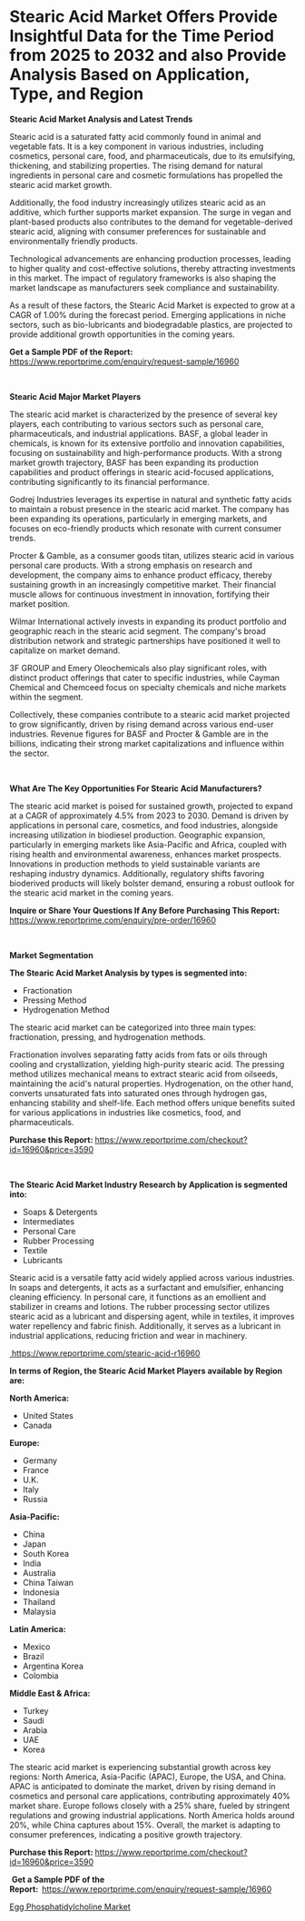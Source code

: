 <p><h1>Stearic Acid Market Offers Provide Insightful Data for the Time Period from 2025 to 2032 and also Provide Analysis Based on Application, Type, and Region</h1></p><p><strong>Stearic Acid Market Analysis and Latest Trends</strong></p>
<p><p>Stearic acid is a saturated fatty acid commonly found in animal and vegetable fats. It is a key component in various industries, including cosmetics, personal care, food, and pharmaceuticals, due to its emulsifying, thickening, and stabilizing properties. The rising demand for natural ingredients in personal care and cosmetic formulations has propelled the stearic acid market growth. </p><p>Additionally, the food industry increasingly utilizes stearic acid as an additive, which further supports market expansion. The surge in vegan and plant-based products also contributes to the demand for vegetable-derived stearic acid, aligning with consumer preferences for sustainable and environmentally friendly products. </p><p>Technological advancements are enhancing production processes, leading to higher quality and cost-effective solutions, thereby attracting investments in this market. The impact of regulatory frameworks is also shaping the market landscape as manufacturers seek compliance and sustainability. </p><p>As a result of these factors, the Stearic Acid Market is expected to grow at a CAGR of 1.00% during the forecast period. Emerging applications in niche sectors, such as bio-lubricants and biodegradable plastics, are projected to provide additional growth opportunities in the coming years.</p></p>
<p><strong>Get a Sample PDF of the Report:&nbsp;</strong> <a href="https://www.reportprime.com/enquiry/request-sample/16960?utm_campaign=3061&utm_medium=2&utm_source=Github&utm_content=ia&utm_term=18032025&utm_id=stearic-acid">https://www.reportprime.com/enquiry/request-sample/16960</a></p>
<p>&nbsp;</p>
<p><strong>Stearic Acid Major Market Players</strong></p>
<p><p>The stearic acid market is characterized by the presence of several key players, each contributing to various sectors such as personal care, pharmaceuticals, and industrial applications. BASF, a global leader in chemicals, is known for its extensive portfolio and innovation capabilities, focusing on sustainability and high-performance products. With a strong market growth trajectory, BASF has been expanding its production capabilities and product offerings in stearic acid-focused applications, contributing significantly to its financial performance.</p><p>Godrej Industries leverages its expertise in natural and synthetic fatty acids to maintain a robust presence in the stearic acid market. The company has been expanding its operations, particularly in emerging markets, and focuses on eco-friendly products which resonate with current consumer trends.</p><p>Procter & Gamble, as a consumer goods titan, utilizes stearic acid in various personal care products. With a strong emphasis on research and development, the company aims to enhance product efficacy, thereby sustaining growth in an increasingly competitive market. Their financial muscle allows for continuous investment in innovation, fortifying their market position.</p><p>Wilmar International actively invests in expanding its product portfolio and geographic reach in the stearic acid segment. The company's broad distribution network and strategic partnerships have positioned it well to capitalize on market demand.</p><p>3F GROUP and Emery Oleochemicals also play significant roles, with distinct product offerings that cater to specific industries, while Cayman Chemical and Chemceed focus on specialty chemicals and niche markets within the segment.</p><p>Collectively, these companies contribute to a stearic acid market projected to grow significantly, driven by rising demand across various end-user industries. Revenue figures for BASF and Procter & Gamble are in the billions, indicating their strong market capitalizations and influence within the sector.</p></p>
<p>&nbsp;</p>
<p><strong>What Are The Key Opportunities For Stearic Acid Manufacturers?</strong></p>
<p><p>The stearic acid market is poised for sustained growth, projected to expand at a CAGR of approximately 4.5% from 2023 to 2030. Demand is driven by applications in personal care, cosmetics, and food industries, alongside increasing utilization in biodiesel production. Geographic expansion, particularly in emerging markets like Asia-Pacific and Africa, coupled with rising health and environmental awareness, enhances market prospects. Innovations in production methods to yield sustainable variants are reshaping industry dynamics. Additionally, regulatory shifts favoring bioderived products will likely bolster demand, ensuring a robust outlook for the stearic acid market in the coming years.</p></p>
<p><strong>Inquire or Share Your Questions If Any Before Purchasing This Report:</strong> <a href="https://www.reportprime.com/enquiry/pre-order/16960?utm_campaign=3061&utm_medium=2&utm_source=Github&utm_content=ia&utm_term=18032025&utm_id=stearic-acid">https://www.reportprime.com/enquiry/pre-order/16960</a></p>
<p>&nbsp;</p>
<p><strong>Market Segmentation</strong></p>
<p><strong>The Stearic Acid Market Analysis by types is segmented into:</strong></p>
<p><ul><li>Fractionation</li><li>Pressing Method</li><li>Hydrogenation Method</li></ul></p>
<p><p>The stearic acid market can be categorized into three main types: fractionation, pressing, and hydrogenation methods. </p><p>Fractionation involves separating fatty acids from fats or oils through cooling and crystallization, yielding high-purity stearic acid. The pressing method utilizes mechanical means to extract stearic acid from oilseeds, maintaining the acid's natural properties. Hydrogenation, on the other hand, converts unsaturated fats into saturated ones through hydrogen gas, enhancing stability and shelf-life. Each method offers unique benefits suited for various applications in industries like cosmetics, food, and pharmaceuticals.</p></p>
<p><strong>Purchase this Report:&nbsp;</strong><a href="https://www.reportprime.com/checkout?id=16960&price=3590&utm_campaign=3061&utm_medium=2&utm_source=Github&utm_content=ia&utm_term=18032025&utm_id=stearic-acid">https://www.reportprime.com/checkout?id=16960&price=3590</a></p>
<p>&nbsp;</p>
<p><strong>The Stearic Acid Market Industry Research by Application is segmented into:</strong></p>
<p><ul><li>Soaps & Detergents</li><li>Intermediates</li><li>Personal Care</li><li>Rubber Processing</li><li>Textile</li><li>Lubricants</li></ul></p>
<p><p>Stearic acid is a versatile fatty acid widely applied across various industries. In soaps and detergents, it acts as a surfactant and emulsifier, enhancing cleaning efficiency. In personal care, it functions as an emollient and stabilizer in creams and lotions. The rubber processing sector utilizes stearic acid as a lubricant and dispersing agent, while in textiles, it improves water repellency and fabric finish. Additionally, it serves as a lubricant in industrial applications, reducing friction and wear in machinery.</p></p>
<p><a href="https://www.reportprime.com/stearic-acid-r16960?utm_campaign=3061&utm_medium=2&utm_source=Github&utm_content=ia&utm_term=18032025&utm_id=stearic-acid">&nbsp;https://www.reportprime.com/stearic-acid-r16960</a></p>
<p><strong>In terms of Region, the Stearic Acid Market Players available by Region are:</strong></p>
<p>
    <p> <strong> North America: </strong>
        <ul>
            <li>United States</li>
            <li>Canada</li>
        </ul>
        </p> 
    <p> <strong> Europe: </strong>
        <ul>
            <li>Germany</li>
            <li>France</li>
            <li>U.K.</li>
            <li>Italy</li>
            <li>Russia</li>
        </ul>
        </p> 
    <p> <strong> Asia-Pacific: </strong>
        <ul>
            <li>China</li>
            <li>Japan</li>
            <li>South Korea</li>
            <li>India</li>
            <li>Australia</li>
            <li>China Taiwan</li>
            <li>Indonesia</li>
            <li>Thailand</li>
            <li>Malaysia</li>
        </ul>
        </p> 
    <p> <strong> Latin America: </strong>
        <ul>
            <li>Mexico</li>
            <li>Brazil</li>
            <li>Argentina Korea</li>
            <li>Colombia</li>
        </ul>
        </p> 
    <p> <strong> Middle East & Africa: </strong>
        <ul>
            <li>Turkey</li>
            <li>Saudi</li>
            <li>Arabia</li>
            <li>UAE</li>
            <li>Korea</li>
        </ul>
    </p>
    </p>
<p><p>The stearic acid market is experiencing substantial growth across key regions: North America, Asia-Pacific (APAC), Europe, the USA, and China. APAC is anticipated to dominate the market, driven by rising demand in cosmetics and personal care applications, contributing approximately 40% market share. Europe follows closely with a 25% share, fueled by stringent regulations and growing industrial applications. North America holds around 20%, while China captures about 15%. Overall, the market is adapting to consumer preferences, indicating a positive growth trajectory.</p></p>
<p><strong>Purchase this Report: </strong><a href="https://www.reportprime.com/checkout?id=16960&price=3590&utm_campaign=3061&utm_medium=2&utm_source=Github&utm_content=ia&utm_term=18032025&utm_id=stearic-acid">https://www.reportprime.com/checkout?id=16960&price=3590</a></p>
<p>&nbsp;<strong>Get a Sample PDF of the Report:&nbsp;&nbsp;</strong><a href="https://www.reportprime.com/enquiry/request-sample/16960?utm_campaign=3061&utm_medium=2&utm_source=Github&utm_content=ia&utm_term=18032025&utm_id=stearic-acid">https://www.reportprime.com/enquiry/request-sample/16960</a></p>
<p><strong></strong></p>
<p><p><a href="https://github.com/jenithschijf/Market-Research-Report-List-1/blob/main/egg-phosphatidylcholine-market.md?utm_campaign=3061&utm_medium=2&utm_source=Github&utm_content=ia&utm_term=18032025&utm_id=stearic-acid">Egg Phosphatidylcholine Market</a></p></p>
